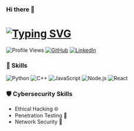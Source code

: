 ### Hi there 👋

# [![Typing SVG](https://readme-typing-svg.demolab.com?font=Fira+Code&pause=1000&color=EB57F7&width=435&lines=Hey+there%2C+welcome+to+my+profile)](https://git.io/typing-svg)

![Profile Views](https://komarev.com/ghpvc/?username=yourusername)
[![GitHub](https://img.shields.io/badge/GitHub-HiddenUzer-blue)](https://github.com/HiddenUzer)
[![LinkedIn](https://img.shields.io/badge/LinkedIn-REDACTED-0e76a8)](https://www.linkedin.com/)

### 🔧 Skills

![Python](https://img.shields.io/badge/Python-Intermediate-blue?style=for-the-badge&logo=python)
![C++](https://img.shields.io/badge/C++-Intermediate-blue?style=for-the-badge&logo=c%2B%2B)
![JavaScript](https://img.shields.io/badge/JavaScript-Intermediate-blue?style=for-the-badge&logo=javascript)
![Node.js](https://img.shields.io/badge/Node.js-Intermediate-blue?style=for-the-badge&logo=node.js)
![React](https://img.shields.io/badge/React-Intermediate-blue?style=for-the-badge&logo=react)

### 🛡️ Cybersecurity Skills

- Ethical Hacking 🌐
- Penetration Testing 🔐
- Network Security 📡
